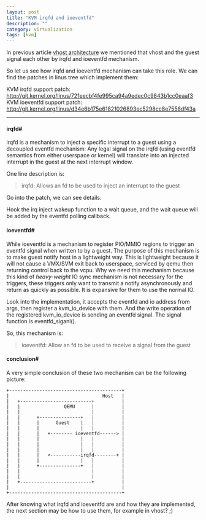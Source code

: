 ```yaml
---
layout: post
title: "KVM irqfd and ioeventfd"
description: ""
category: virtualization
tags: [kvm]
---
```


In previous article [vhost architecture](http://blog.allenx.org/2013/09/09/vhost-architecture/)
we mentioned that vhost and the guest signal each other by irqfd and ioeventfd mechanism.

So let us see how irqfd and ioeventfd mechanism can take this role. We can find
the patches in linus tree which implement them:

KVM irqfd support patch: <http://git.kernel.org/linus/721eecbf4fe995ca94a9edec0c9843b1cc0eaaf3>  
KVM ioeventfd support patch: <http://git.kernel.org/linus/d34e6b175e61821026893ec5298cc8e7558df43a>

---

#### irqfd#

irqfd is a mechanism to inject a specific interrupt to a guest using a decoupled
eventfd mechanism: Any legal signal on the irqfd (using eventfd semantics from
either userspace or kernel) will translate into an injected interrupt in the guest
at the next interrupt window.

One line description is:

> irqfd: Allows an fd to be used to inject an interrupt to the guest

Go into the patch, we can see details:

Hook the irq inject wakeup function to a wait queue, and the wait queue will
be added by the eventfd polling callback.

#### ioeventfd#

While ioeventfd is a mechanism to register PIO/MMIO regions to trigger an eventfd
signal when written to by a guest. The purpose of this mechanism is to make
guest notify host in a lightweight way. This is lightweight because it will not
cause a VMX/SVM exit back to userspace, serviced by qemu then returning control
back to the vcpu.  Why we need this mechanism because this kind of *heavy-weight*
IO sync mechanism is not necessary for the triggers, these triggers only want
to transmit a notify asynchronously and return as quickly as possible. It is
expansive for them to use the normal IO.

Look into the implementation, it accepts the eventfd and io address from args,
then register a kvm_io_device with them. And the write operation of the registered
kvm_io_device is sending an eventfd signal. The signal function is eventfd_siganl().

So, this mechanism is:

> ioeventfd: Allow an fd to be used to receive a signal from the guest

#### conclusion#

A very simple conclusion of these two mechanism can be the following picture:

	+-----------------------------------------+
	|                                  Host   |
	|   +--------------------------+          |
	|   |                QEMU      |          |
	|   |                          |          |
	|   |      +---------------+   |          |
	|   |      |      Guest    |   |          |
	|   |      |               |   |          |
	|   |      |   +-------- ioeventfd------> |
	|   |      |               |   |          |
	|   |      |               |   |          |
	|   |      |               |   |          |
	|   |      |   <-----------irqfd--------+ |
	|   |      |               |   |          |
	|   |      +---------------+   |          |
	|   |                          |          |
	|   |                          |          |
	|   +--------------------------+          |
	|                                         |
	+-----------------------------------------+

After knowing what irqfd and ioeventfd are and how they are implemented, the next
section may be how to use them, for example in vhost? ;)
